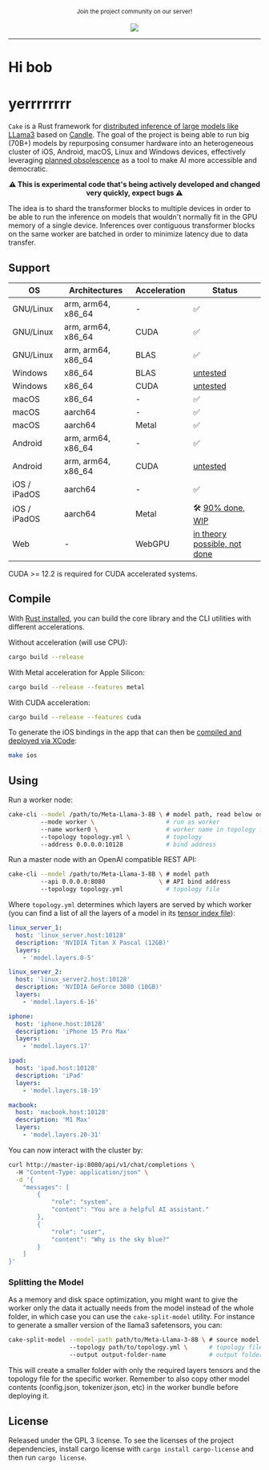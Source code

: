 <p align="center">
  <small>Join the project community on our server!</small>
  <br/><br/>
  <a href="https://discord.gg/https://discord.gg/btZpkp45gQ" target="_blank" title="Join our community!">
    <img src="https://dcbadge.limes.pink/api/server/https://discord.gg/btZpkp45gQ"/>
  </a>
</p>
<hr/>

# Hi bob

# yerrrrrrrr

`Cake` is a Rust framework for [distributed inference of large models like LLama3](https://x.com/evilsocket/status/1812110504531259900) based on [Candle](https://github.com/huggingface/candle). The goal of the project is being able to run big (70B+) models by repurposing consumer hardware into an heterogeneous cluster of iOS, Android, macOS, Linux and Windows devices, effectively leveraging [planned obsolescence](https://en.wikipedia.org/wiki/Planned_obsolescence) as a tool to make AI more accessible and democratic.

<p align="center">
  <strong>
  ⚠ This is experimental code that's being actively developed and changed very quickly, expect bugs ⚠
  </strong>
</p>

The idea is to shard the transformer blocks to multiple devices in order to be able to run the inference on models that wouldn't normally fit in the GPU memory of a single device. Inferences over contiguous transformer blocks on the same worker are batched in order to minimize latency due to data transfer.

## Support

| OS                           | Architectures | Acceleration | Status |
|----------------------------------|------------------|------------------|------------------|
| GNU/Linux                 | arm, arm64, x86_64 | -                | ✅ |
| GNU/Linux                 | arm, arm64, x86_64 | CUDA                | ✅ |
| GNU/Linux                 | arm, arm64, x86_64 | BLAS                | ✅ |
| Windows                | x86_64 | BLAS                | [untested](https://github.com/evilsocket/cake/issues/7) |
| Windows                | x86_64 | CUDA                | [untested](https://github.com/evilsocket/cake/issues/7) |
| macOS                 | x86_64 | -                | ✅ |
| macOS                 | aarch64 | -                | ✅ |
| macOS                 | aarch64 | Metal                | ✅ |
| Android                | arm, arm64, x86_64 | - | ✅ |
| Android                | arm, arm64, x86_64 | CUDA | [untested](https://docs.nvidia.com/gameworks/content/technologies/mobile/cuda_android_main.htm) |
| iOS / iPadOS                 | aarch64 | -                | ✅ |
| iOS / iPadOS                 | aarch64 | Metal                | 🛠️  [90% done, WIP](https://github.com/huggingface/candle/issues/2322) |
| Web                 | - | WebGPU                | [in theory possible, not done](https://onnxruntime.ai/docs/tutorials/web/ep-webgpu.html) |

CUDA >= 12.2 is required for CUDA accelerated systems.

## Compile

With [Rust installed](https://www.rust-lang.org/tools/install), you can build the core library and the CLI utilities with different accelerations.

Without acceleration (will use CPU):

```sh
cargo build --release
```

With Metal acceleration for Apple Silicon:

```sh
cargo build --release --features metal
```

With CUDA acceleration:

```sh
cargo build --release --features cuda
```

To generate the iOS bindings in the app that can then be [compiled and deployed via XCode](https://github.com/evilsocket/cake/tree/main/cake-ios-worker-app):

```sh
make ios
```

## Using

Run a worker node:

```sh
cake-cli --model /path/to/Meta-Llama-3-8B \ # model path, read below on how to optimize model size for workers
         --mode worker \                    # run as worker
         --name worker0 \                   # worker name in topology file
         --topology topology.yml \          # topology
         --address 0.0.0.0:10128            # bind address
```

Run a master node with an OpenAI compatible REST API:

```sh
cake-cli --model /path/to/Meta-Llama-3-8B \ # model path
         --api 0.0.0.0:8080               \ # API bind address
         --topology topology.yml            # topology file
```

Where `topology.yml` determines which layers are served by which worker (you can find a list of all the layers of a model in its [tensor index file](https://huggingface.co/meta-llama/Meta-Llama-3-70B/blob/main/model.safetensors.index.json)):

```yaml
linux_server_1:
  host: 'linux_server.host:10128'
  description: 'NVIDIA Titan X Pascal (12GB)'
  layers:
    - 'model.layers.0-5'

linux_server_2:
  host: 'linux_server2.host:10128'
  description: 'NVIDIA GeForce 3080 (10GB)'
  layers:
    - 'model.layers.6-16'

iphone:
  host: 'iphone.host:10128'
  description: 'iPhone 15 Pro Max'
  layers:
    - 'model.layers.17'

ipad:
  host: 'ipad.host:10128'
  description: 'iPad'
  layers:
    - 'model.layers.18-19'

macbook:
  host: 'macbook.host:10128'
  description: 'M1 Max'
  layers:
    - 'model.layers.20-31' 
```

You can now interact with the cluster by:

```sh
curl http://master-ip:8080/api/v1/chat/completions \                                                                                                                           ~  
  -H "Content-Type: application/json" \
  -d '{
    "messages": [
        {   
            "role": "system",
            "content": "You are a helpful AI assistant."
        },  
        {   
            "role": "user",
            "content": "Why is the sky blue?"
        }
    ]
}'
```

### Splitting the Model

As a memory and disk space optimization, you might want to give the worker only the data it actually needs from the model instead of the whole folder, in which case you can use the `cake-split-model` utility. For instance to generate a smaller version of the llama3 safetensors, you can:

```sh
cake-split-model --model-path path/to/Meta-Llama-3-8B \ # source model to split
                 --topology path/to/topology.yml \      # topology file
                 --output output-folder-name            # output folder where all the workers data bundles will be saved
```

This will create a smaller folder with only the required layers tensors and the topology file for the specific worker. Remember to also copy other model contents (config.json, tokenizer.json, etc) in the worker bundle before deploying it.

## License

Released under the GPL 3 license. To see the licenses of the project dependencies, install cargo license with `cargo install cargo-license` and then run `cargo license`.